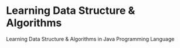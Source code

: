 # Learning Data Structure & Algorithms
Learning Data Structure &amp; Algorithms in Java Programming Language
